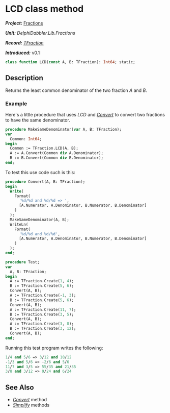 # LCD class method

***Project:*** [Fractions](../API.md)

***Unit:*** _DelphiDabbler.Lib.Fractions_

***Record:*** [_TFraction_](./TFraction.md)

***Introduced:*** v0.1

```pascal
class function LCD(const A, B: TFraction): Int64; static;
```

## Description

Returns the least common denominator of the two fraction _A_ and _B_.

### Example

Here's a little procedure that uses _LCD_ and [_Convert_](./TFraction-Convert.md) to convert two fractions to have the same denominator.

```pascal
procedure MakeSameDenominator(var A, B: TFraction);
var
  Common: Int64;
begin
  Common := TFraction.LCD(A, B);
  A := A.Convert(Common div A.Denominator);
  B := B.Convert(Common div B.Denominator);
end;
```

To test this use code such is this:

```pascal
procedure Convert(A, B: TFraction);
begin
  Write(
    Format(
      '%d/%d and %d/%d => ',
      [A.Numerator, A.Denominator, B.Numerator, B.Denominator]
    )
  );
  MakeSameDenominator(A, B);
  WriteLn(
    Format(
      '%d/%d and %d/%d',
      [A.Numerator, A.Denominator, B.Numerator, B.Denominator]
    )
  );
end;

procedure Test;
var
  A, B: TFraction;
begin
  A := TFraction.Create(1, 4);
  B := TFraction.Create(5, 6);
  Convert(A, B);
  A := TFraction.Create(-1, 3);
  B := TFraction.Create(5, 6);
  Convert(A, B);
  A := TFraction.Create(11, 7);
  B := TFraction.Create(3, 5);
  Convert(A, B);
  A := TFraction.Create(3, 8);
  B := TFraction.Create(3, 12);
  Convert(A, B);
end;
```

Running this test program writes the following:

```pascal
1/4 and 5/6 => 3/12 and 10/12
-1/3 and 5/6 => -2/6 and 5/6
11/7 and 3/5 => 55/35 and 21/35
3/8 and 3/12 => 9/24 and 6/24
```

## See Also

* [_Convert_](./TFraction-Convert.md) method
* [_Simplify_](./TFraction-Simplify.md) methods
